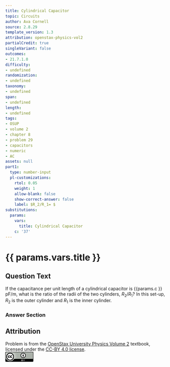 ```yaml
---
title: Cylindrical Capacitor
topic: Circuits
author: Ava Cornell
source: 2.8.29
template_version: 1.3
attribution: openstax-physics-vol2
partialCredit: true
singleVariant: false
outcomes:
- 21.7.1.0
difficulty:
- undefined
randomization:
- undefined
taxonomy:
- undefined
span:
- undefined
length:
- undefined
tags:
- OSUP
- volume 2
- chapter 8
- problem 29
- capacitors
- numeric
- AC
assets: null
part1:
  type: number-input
  pl-customizations:
    rtol: 0.05
    weight: 1
    allow-blank: false
    show-correct-answer: false
    label: $R_2/R_1= $
substitutions:
  params:
    vars:
      title: Cylindrical Capacitor
    c: '37'
---
```

# {{ params.vars.title }}

## Question Text

If the capacitance per unit length of a cylindrical capacitor is {{params.c }}$\textrm{ pF/m}$, what is the ratio of the radii of the two cylinders, $R_2/R_1$? In this set-up, $R_2$ is the outer cylinder and $R_1$ is the inner cylinder.

### Answer Section

## Attribution

Problem is from the [OpenStax University Physics Volume 2](https://openstax.org/details/books/university-physics-volume-2) textbook, licensed under the [CC-BY 4.0 license](https://creativecommons.org/licenses/by/4.0/).<br>![Image representing the Creative Commons 4.0 BY license.](https://raw.githubusercontent.com/firasm/bits/master/by.png)